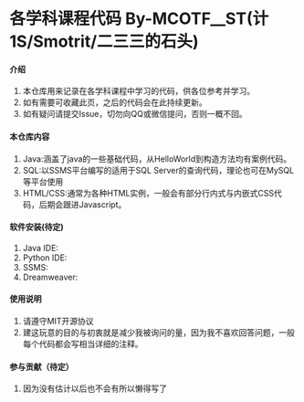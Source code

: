 # 各学科课程代码 By-MCOTF__ST(计1S/Smotrit/二三三的石头)

#### 介绍
1.	本仓库用来记录在各学科课程中学习的代码，供各位参考并学习。	
2.	如有需要可收藏此页，之后的代码会在此持续更新。
3.	如有疑问请提交Issue，切勿向QQ或微信提问，否则一概不回。

#### 本仓库内容

1.	Java:涵盖了java的一些基础代码，从HelloWorld到构造方法均有案例代码。
2.	SQL:以SSMS平台编写的适用于SQL Server的查询代码，理论也可在MySQL等平台使用
3.	HTML/CSS:通常为各种HTML实例，一般会有部分行内式与内嵌式CSS代码，后期会跟进Javascript。

#### 软件安装(待定)

1.  Java IDE:
2.  Python IDE:
3.  SSMS:
4.	Dreamweaver:

#### 使用说明

1.  请遵守MIT开源协议
2.  建这玩意的目的与初衷就是减少我被询问的量，因为我不喜欢回答问题，一般每个代码都会写相当详细的注释。

#### 参与贡献（待定）

1.  因为没有估计以后也不会有所以懒得写了
